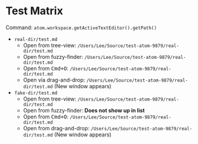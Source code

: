 # Test Matrix

Command: `atom.workspace.getActiveTextEditor().getPath()`

* `real-dir/test.md`
    * Open from tree-view: `/Users/Lee/Source/test-atom-9879/real-dir/test.md`
    * Open from fuzzy-finder: `/Users/Lee/Source/test-atom-9879/real-dir/test.md`
    * Open from <kbd>Cmd+O</kbd>: `/Users/Lee/Source/test-atom-9879/real-dir/test.md`
    * Open via drag-and-drop: `/Users/Lee/Source/test-atom-9879/real-dir/test.md` (New window appears)
* `fake-dir/test.md`
    * Open from tree-view: `/Users/Lee/Source/test-atom-9879/real-dir/test.md`
    * Open from fuzzy-finder: **Does not show up in list**
    * Open from <kbd>Cmd+O</kbd>: `/Users/Lee/Source/test-atom-9879/real-dir/test.md`
    * Open from drag-and-drop: `/Users/Lee/Source/test-atom-9879/real-dir/test.md` (New window appears)
